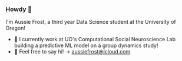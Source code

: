 ### Howdy 👋

I'm Aussie Frost, a third year Data Science student at the University of Oregon!
- 🌱 I currently work at UO's Computational Social Neuroscience Lab building a predictive ML model on a group dynamics study!
- 💬 Feel free to say hi! -> aussiefrost@icloud.com

<!--
**austinfroste/austinfroste** is a ✨ _special_ ✨ repository because its `README.md` (this file) appears on your GitHub profile.

Here are some ideas to get you started:

- 🔭 I’m currently working on ...
- 🌱 I’m currently learning ...
- 👯 I’m looking to collaborate on ...
- 🤔 I’m looking for help with ...
- 💬 Ask me about ...
- 📫 How to reach me: ...
- 😄 Pronouns: ...
- ⚡ Fun fact: ...
-->
